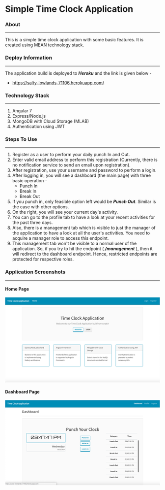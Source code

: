 Simple Time Clock Application
=============================

### About ###
-----------------------------
This is a simple time clock application with some basic features. It is created using MEAN technology stack.

### Deploy Information ###
-----------------------------
The application build is deployed to ***Heroku*** and the link is given below - 
* https://salty-lowlands-71106.herokuapp.com/

### Technology Stack ### 
-----------------------------
1. Angular 7
2. Express/Node.js
3. MongoDB with Cloud Storage (MLAB)
4. Authentication using JWT

### Steps To Use ### 
-----------------------------
1. Register as a user to perform your daily punch In and Out. 
2. Enter valid email address to perform this registration (Currently, there is no notification service to send an email upon registration).
3. After registration, use your username and password to perform a login.
4. After logging in, you will see a dashboard (the main page) with three basic operation - 
    - Punch In
    - Break In 
    - Break Out
5. If you punch in, only feasible option left would be ***Punch Out***. Similar is the case with other options. 
6. On the right, you will see your current day's activity.
7. You can go to the profile tab to have a look at your recent activities for the past three days. 
8. Also, there is a management tab which is visible to just the manager of the application to have a look at all the user's activities. You need to acquire a manager role to access this endpoint. 
9. This management tab won't be visible to a normal user of the application. So, if you try to hit the endpoint ( ***/management*** ), then it will redirect to the dashboard endpoint. Hence, restricted endpoints are protected for respective roles.

### Application Screenshots ###
-----------------------------

#### Home Page ####
![alt text](https://github.com/kushg18/timeclockapp/blob/master/screenshots/home.png)

#### Dashboard Page ####
![alt text](https://github.com/kushg18/timeclockapp/blob/master/screenshots/dashboard.png)